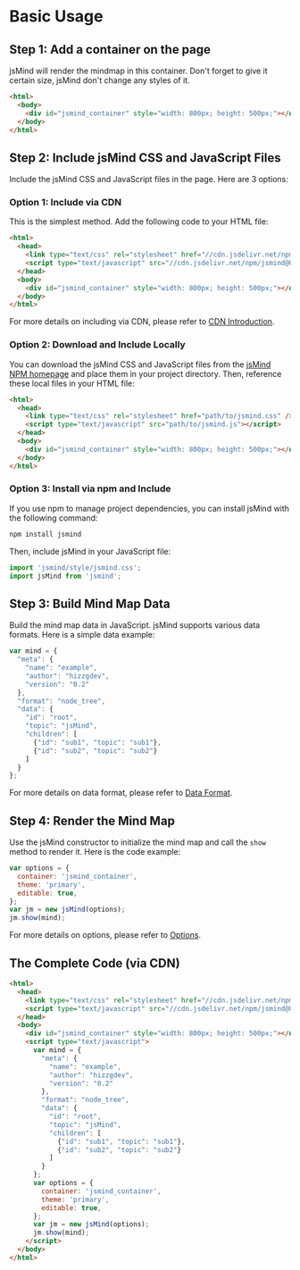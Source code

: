# Basic Usage

## Step 1: Add a container on the page

jsMind will render the mindmap in this container. Don't forget to give it certain size, jsMind don't change any styles of it.


```html
<html>
  <body>
    <div id="jsmind_container" style="width: 800px; height: 500px;"></div>
  </body>
</html>
```

## Step 2: Include jsMind CSS and JavaScript Files

Include the jsMind CSS and JavaScript files in the page. Here are 3 options:

### Option 1: Include via CDN

This is the simplest method. Add the following code to your HTML file:

```html
<html>
  <head>
    <link type="text/css" rel="stylesheet" href="//cdn.jsdelivr.net/npm/jsmind@0.8.5/style/jsmind.css" />
    <script type="text/javascript" src="//cdn.jsdelivr.net/npm/jsmind@0.8.5/es6/jsmind.js"></script>
  </head>
  <body>
    <div id="jsmind_container" style="width: 800px; height: 500px;"></div>
  </body>
</html>
```

For more details on including via CDN, please refer to [CDN Introduction](cdn.md).

### Option 2: Download and Include Locally

You can download the jsMind CSS and JavaScript files from the [jsMind NPM homepage](https://www.npmjs.com/package/jsmind) and place them in your project directory. Then, reference these local files in your HTML file:

```html
<html>
  <head>
    <link type="text/css" rel="stylesheet" href="path/to/jsmind.css" />
    <script type="text/javascript" src="path/to/jsmind.js"></script>
  </head>
  <body>
    <div id="jsmind_container" style="width: 800px; height: 500px;"></div>
  </body>
</html>
```

### Option 3: Install via npm and Include

If you use npm to manage project dependencies, you can install jsMind with the following command:

```bash
npm install jsmind
```

Then, include jsMind in your JavaScript file:

```javascript
import 'jsmind/style/jsmind.css';
import jsMind from 'jsmind';
```


## Step 3: Build Mind Map Data

Build the mind map data in JavaScript. jsMind supports various data formats. Here is a simple data example:

```javascript
var mind = {
  "meta": {
    "name": "example",
    "author": "hizzgdev",
    "version": "0.2"
  },
  "format": "node_tree",
  "data": {
    "id": "root",
    "topic": "jsMind",
    "children": [
      {"id": "sub1", "topic": "sub1"},
      {"id": "sub2", "topic": "sub2"}
    ]
  }
};
```

For more details on data format, please refer to [Data Format](data-format.md).

## Step 4: Render the Mind Map

Use the jsMind constructor to initialize the mind map and call the `show` method to render it. Here is the code example:

```javascript
var options = {
  container: 'jsmind_container',
  theme: 'primary',
  editable: true,
};
var jm = new jsMind(options);
jm.show(mind);
```

For more details on options, please refer to [Options](../options/).


## The Complete Code (via CDN)

```html
<html>
  <head>
    <link type="text/css" rel="stylesheet" href="//cdn.jsdelivr.net/npm/jsmind@0.8.5/style/jsmind.css" />
    <script type="text/javascript" src="//cdn.jsdelivr.net/npm/jsmind@0.8.5/es6/jsmind.js"></script>
  </head>
  <body>
    <div id="jsmind_container" style="width: 800px; height: 500px;"></div>
    <script type="text/javascript">
      var mind = {
        "meta": {
          "name": "example",
          "author": "hizzgdev",
          "version": "0.2"
        },
        "format": "node_tree",
        "data": {
          "id": "root",
          "topic": "jsMind",
          "children": [
            {"id": "sub1", "topic": "sub1"},
            {"id": "sub2", "topic": "sub2"}
          ]
        }
      };
      var options = {
        container: 'jsmind_container',
        theme: 'primary',
        editable: true,
      };
      var jm = new jsMind(options);
      jm.show(mind);
    </script>
  </body>
</html>
```